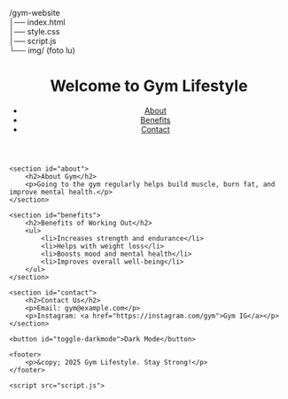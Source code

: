 /gym-website  
│── index.html  
│── style.css  
│── script.js  
└── img/ (foto lu)
<!DOCTYPE html>
<html lang="en">
<head>
    <meta charset="UTF-8">
    <meta name="viewport" content="width=device-width, initial-scale=1.0">
    <title>Gym Lifestyle</title>
    <link rel="stylesheet" href="style.css">
</head>
<body>
    <header>
        <h1>Welcome to Gym Lifestyle</h1>
        <nav>
            <ul>
                <li><a href="#about">About</a></li>
                <li><a href="#benefits">Benefits</a></li>
                <li><a href="#contact">Contact</a></li>
            </ul>
        </nav>
    </header>

    <section id="about">
        <h2>About Gym</h2>
        <p>Going to the gym regularly helps build muscle, burn fat, and improve mental health.</p>
    </section>

    <section id="benefits">
        <h2>Benefits of Working Out</h2>
        <ul>
            <li>Increases strength and endurance</li>
            <li>Helps with weight loss</li>
            <li>Boosts mood and mental health</li>
            <li>Improves overall well-being</li>
        </ul>
    </section>

    <section id="contact">
        <h2>Contact Us</h2>
        <p>Email: gym@example.com</p>
        <p>Instagram: <a href="https://instagram.com/gym">Gym IG</a></p>
    </section>

    <button id="toggle-darkmode">Dark Mode</button>

    <footer>
        <p>&copy; 2025 Gym Lifestyle. Stay Strong!</p>
    </footer>

    <script src="script.js">
    
  </script>
</body>
</html>
